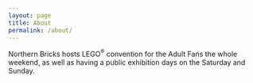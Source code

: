 ```yaml
---
layout: page
title: About
permalink: /about/
---
```


Northern Bricks hosts LEGO<sup>®</sup> convention for the Adult Fans the whole weekend, as well as having a public exhibition days on the Saturday and Sunday.
